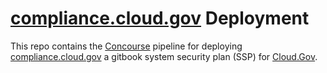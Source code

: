 # [compliance.cloud.gov](https://compliance.cloud.gov/) Deployment

This repo contains the [Concourse](https://concourse.ci/) pipeline for deploying [compliance.cloud.gov](https://compliance.cloud.gov/) a gitbook system security plan (SSP) for [Cloud.Gov](https://cloud.gov/).
